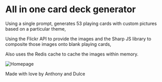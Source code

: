 # All in one card deck generator

Using a single prompt, generates 53 playing cards with custom pictures based on a particular theme, 

Using the Flickr API to provide the images and the Sharp JS library to composite those images onto blank playing cards,

Also uses the Redis cache to cache the images within memory.

![Homepage](https://drive.google.com/file/d/1y_yCh5VDX-HwiHon6xAXcZqkFIRfqxv5/view?usp=sharing)





Made with love by Anthony and Dulce
